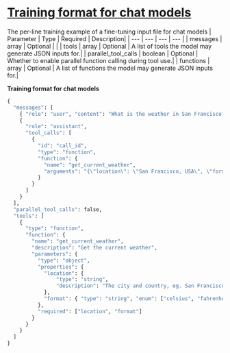 # [Training format for chat models](/docs/api-reference/fine-tuning/chat-input)
The per-line training example of a fine-tuning input file for chat
          models 
| Parameter | Type   | Required | Description|
| --- | --- | --- | --- |
| messages | array | Optional | | 
| tools | array | Optional | A list of tools the model may generate JSON inputs for.| 
| parallel_tool_calls | boolean | Optional | Whether to enable                 parallel function calling                 during tool use.| 
| functions | array | Optional | A list of functions the model may generate JSON inputs for.| 

**Training format for chat models**
```python
{
  "messages": [
    { "role": "user", "content": "What is the weather in San Francisco?" },
    {
      "role": "assistant",
      "tool_calls": [
        {
          "id": "call_id",
          "type": "function",
          "function": {
            "name": "get_current_weather",
            "arguments": "{\"location\": \"San Francisco, USA\", \"format\": \"celsius\"}"
          }
        }
      ]
    }
  ],
  "parallel_tool_calls": false,
  "tools": [
    {
      "type": "function",
      "function": {
        "name": "get_current_weather",
        "description": "Get the current weather",
        "parameters": {
          "type": "object",
          "properties": {
            "location": {
                "type": "string",
                "description": "The city and country, eg. San Francisco, USA"
            },
            "format": { "type": "string", "enum": ["celsius", "fahrenheit"] }
          },
          "required": ["location", "format"]
        }
      }
    }
  ]
}
```
